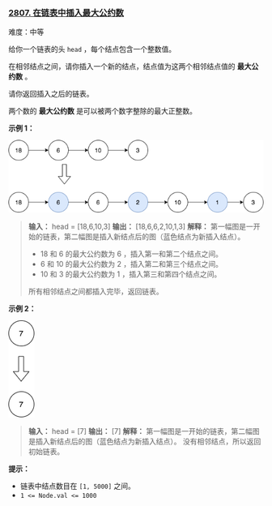 ### [2807\. 在链表中插入最大公约数](https://leetcode.cn/problems/insert-greatest-common-divisors-in-linked-list/)

难度：中等

给你一个链表的头 `head` ，每个结点包含一个整数值。

在相邻结点之间，请你插入一个新的结点，结点值为这两个相邻结点值的 **最大公约数** 。

请你返回插入之后的链表。

两个数的 **最大公约数** 是可以被两个数字整除的最大正整数。

**示例 1：**

![](./assets/img/Question2807_01.png)

> **输入：** head = [18,6,10,3]
> **输出：** [18,6,6,2,10,1,3]
> **解释：** 第一幅图是一开始的链表，第二幅图是插入新结点后的图（蓝色结点为新插入结点）。
> 
> - 18 和 6 的最大公约数为 6 ，插入第一和第二个结点之间。
> - 6 和 10 的最大公约数为 2 ，插入第二和第三个结点之间。
> - 10 和 3 的最大公约数为 1 ，插入第三和第四个结点之间。
> 
> 所有相邻结点之间都插入完毕，返回链表。

**示例 2：**

![](./assets/img/Question2807_02.png)

> **输入：** head = [7]
> **输出：** [7]
> **解释：** 第一幅图是一开始的链表，第二幅图是插入新结点后的图（蓝色结点为新插入结点）。
> 没有相邻结点，所以返回初始链表。

**提示：**

- 链表中结点数目在 `[1, 5000]` 之间。
- `1 <= Node.val <= 1000`
